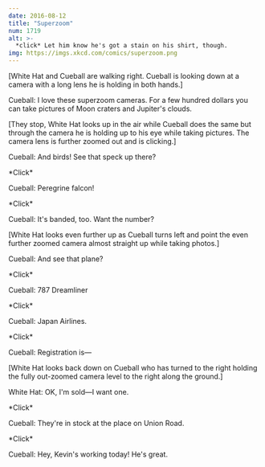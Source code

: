 ```yaml
---
date: 2016-08-12
title: "Superzoom"
num: 1719
alt: >-
  *click* Let him know he's got a stain on his shirt, though.
img: https://imgs.xkcd.com/comics/superzoom.png
---
```

[White Hat and Cueball are walking right. Cueball is looking down at a camera with a long lens he is holding in both hands.]

Cueball: I love these superzoom cameras. For a few hundred dollars you can take pictures of Moon craters and Jupiter's clouds.

[They stop, White Hat looks up in the air while Cueball does the same but through the camera he is holding up to his eye while taking pictures. The camera lens is further zoomed out and is clicking.]

Cueball: And birds! See that speck up there?

\*Click\*

Cueball: Peregrine falcon!

\*Click\*

Cueball: It's banded, too. Want the number?

[White Hat looks even further up as Cueball turns left and point the even further zoomed camera almost straight up while taking photos.]

Cueball: And see that plane?

\*Click\*

Cueball: 787 Dreamliner

\*Click\*

Cueball: Japan Airlines.

\*Click\*

Cueball: Registration is—

[White Hat looks back down on Cueball who has turned to the right holding the fully out-zoomed camera level to the right along the ground.]

White Hat: OK, I'm sold—I want one.

\*Click\*

Cueball: They're in stock at the place on Union Road.

\*Click\*

Cueball: Hey, Kevin's working today! He's great.